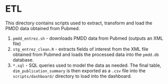 # ETL

This directory contains scripts used to extract, transform and load the PMDD data obtained from Pubmed. 

1. `pmdd_entrez.sh` - downloads PMDD data from Pubmed (outputs an XML file)
1. `stg_entrez_clean.R` - extracts fields of interest from the XML file obtained from Pubmed and loads the processed data into the `pmdd.db` database. 
1. `*.sql` - SQL queries used to model the data as needed. The final table, `dim_publication_summary` is then exported as a `.csv` file into the `scripts/dashboard/` directory to load into the dashboard. 